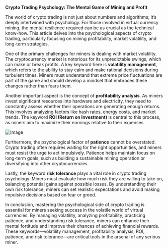 **Crypto Trading Psychology: The Mental Game of Mining and Profit**

The world of crypto trading is not just about numbers and algorithms; it’s deeply intertwined with psychology. For those involved in virtual currency mining, the mental resilience required can be as crucial as the technical know-how. This article delves into the psychological aspects of crypto trading, particularly focusing on mining profitability, market volatility, and long-term strategies.

One of the primary challenges for miners is dealing with market volatility. The cryptocurrency market is notorious for its unpredictable swings, which can make or break profits. A key keyword here is **volatility management**, which refers to the ability to stay calm and make rational decisions during turbulent times. Miners must understand that extreme price fluctuations are part of the game and should develop a mindset that embraces these changes rather than fears them.

Another important aspect is the concept of **profitability analysis**. As miners invest significant resources into hardware and electricity, they need to constantly assess whether their operations are generating enough returns. This involves analyzing factors like hash rates, energy costs, and market trends. The keyword **ROI (Return on Investment)** is central to this process, as miners aim to maximize their earnings relative to their expenses.

![Image](https://github.com/user-attachments/assets/31692037-0104-4703-abd1-696b6a7dd41b)

Furthermore, the psychological factor of **patience** cannot be overstated. Crypto trading often requires waiting for the right opportunities, and miners must resist the urge to act impulsively. Patience helps maintain focus on long-term goals, such as building a sustainable mining operation or diversifying into other cryptocurrencies.

Lastly, the keyword **risk tolerance** plays a vital role in crypto trading psychology. Miners must evaluate how much risk they are willing to take on, balancing potential gains against possible losses. By understanding their own risk tolerance, miners can set realistic expectations and avoid making impulsive decisions based on fear or greed.

In conclusion, mastering the psychological side of crypto trading is essential for miners seeking success in the volatile world of virtual currencies. By managing volatility, analyzing profitability, practicing patience, and understanding risk tolerance, miners can enhance their mental fortitude and improve their chances of achieving financial rewards. These keywords—volatility management, profitability analysis, ROI, patience, and risk tolerance—are critical tools in the arsenal of any serious miner.
